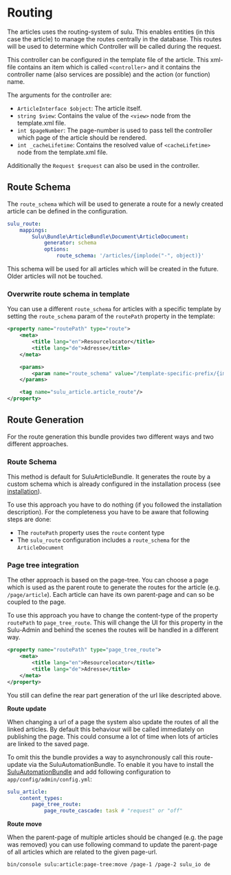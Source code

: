 # Routing

The articles uses the routing-system of sulu. This enables entities (in this case the article)
to manage the routes centrally in the database. This routes will be used to determine which
Controller will be called during the request.

This controller can be configured in the template file of the article. This xml-file contains
an item which is called `<controller>` and it contains the controller name (also services are
possible) and the action (or function) name.

The arguments for the controller are:

* `ArticleInterface $object`: The article itself.
* `string $view`: Contains the value of the `<view>` node from the template.xml file.
* `int $pageNumber`: The page-number is used to pass tell the controller which page of the
  article should be rendered.
* `int _cacheLifetime`: Contains the resolved value of `<cacheLifetime>` node from the
  template.xml file.

Additionally the `Request $request` can also be used in the controller.

## Route Schema

The `route_schema` which will be used to generate a route for a newly created article can be
defined in the configuration.

```yml
sulu_route:
    mappings:
        Sulu\Bundle\ArticleBundle\Document\ArticleDocument:
            generator: schema
            options:
                route_schema: '/articles/{implode("-", object)}'
```

This schema will be used for all articles which will be created in the future. Older articles
will not be touched.

### Overwrite route schema in template

You can use a different `route_schema` for articles with a specific template by setting the 
`route_schema` param of the `routePath` property in the template:

```xml
<property name="routePath" type="route">
    <meta>
        <title lang="en">Resourcelocator</title>
        <title lang="de">Adresse</title>
    </meta>

    <params>
        <param name="route_schema" value="/template-specific-prefix/{implode('-', object)}"/>
    </params>

    <tag name="sulu_article.article_route"/>
</property>
```

## Route Generation

For the route generation this bundle provides two different ways and two different approaches.

### Route Schema

This method is default for SuluArticleBundle. It generates the route by a custom schema which is
already configured in the installation process (see [installation](installation.md)).

To use this approach you have to do nothing (if you followed the installation description). For
the completeness you have to be aware that following steps are done:
 
* The `routePath` property uses the `route` content type
* The `sulu_route` configuration includes a `route_schema` for the `ArticleDocument`

### Page tree integration

The other approach is based on the page-tree. You can choose a page which is used as the parent
route to generate the routes for the article (e.g. `/page/article`). Each article can have its
own parent-page and can so be coupled to the page.

To use this approach you have to change the content-type of the property `routePath` to
`page_tree_route`. This will change the UI for this property in the Sulu-Admin and behind the 
scenes the routes will be handled in a different way.  

```xml
<property name="routePath" type="page_tree_route">
    <meta>
        <title lang="en">Resourcelocator</title>
        <title lang="de">Adresse</title>
    </meta>
</property>
```

You still can define the rear part generation of the url like descripted above.

**Route update**

When changing a url of a page the system also update the routes of all the linked articles.
By default this behaviour will be called immediately on publishing the page. This could consume
a lot of time when lots of articles are linked to the saved page.

To omit this the bundle provides a way to asynchronously call this route-update via the 
SuluAutomationBundle. To enable it you have to install the
[SuluAutomationBundle](https://github.com/sulu/SuluAutomationBundle) and add following
configuration to `app/config/admin/config.yml`:

```yaml
sulu_article:
    content_types:
        page_tree_route:
            page_route_cascade: task # "request" or "off" 
```

**Route move**

When the parent-page of multiple articles should be changed (e.g. the page was removed) you can use following command to
update the parent-page of all articles which are related to the given page-url.

```bash
bin/console sulu:article:page-tree:move /page-1 /page-2 sulu_io de
```
